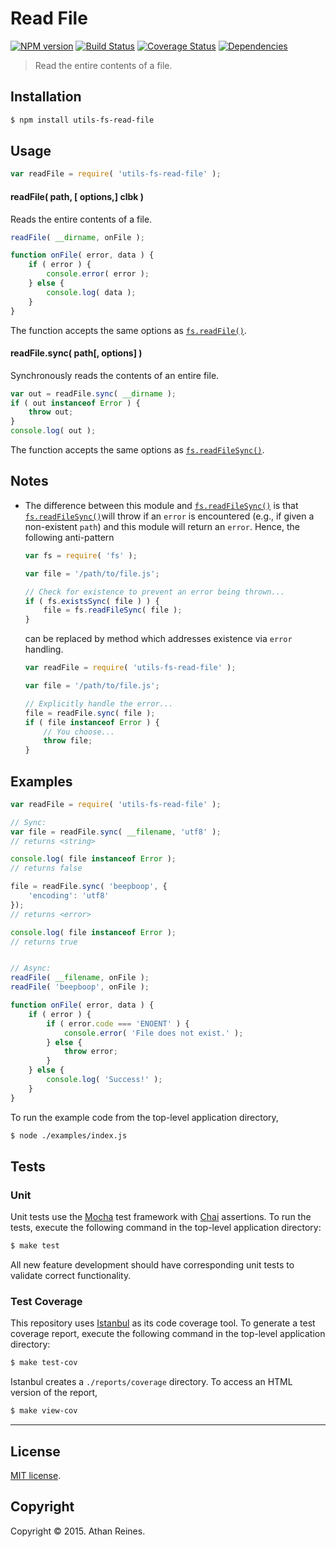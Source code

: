 Read File
===
[![NPM version][npm-image]][npm-url] [![Build Status][travis-image]][travis-url] [![Coverage Status][codecov-image]][codecov-url] [![Dependencies][dependencies-image]][dependencies-url]

> Read the entire contents of a file.


## Installation

``` bash
$ npm install utils-fs-read-file
```


## Usage

``` javascript
var readFile = require( 'utils-fs-read-file' );
```

#### readFile( path, [ options,] clbk )

Reads the entire contents of a file.

``` javascript
readFile( __dirname, onFile );

function onFile( error, data ) {
	if ( error ) {
		console.error( error );
	} else {
		console.log( data );
	}
}
```

The function accepts the same options as [`fs.readFile()`](https://nodejs.org/api/fs.html#fs_fs_readfile_filename_options_callback).


#### readFile.sync( path[, options] )

Synchronously reads the contents of an entire file.

``` javascript
var out = readFile.sync( __dirname );
if ( out instanceof Error ) {
	throw out;
}
console.log( out );
```

The function accepts the same options as [`fs.readFileSync()`](https://nodejs.org/api/fs.html#fs_fs_readfilesync_filename_options).


## Notes

*	The difference between this module and [`fs.readFileSync()`](https://nodejs.org/api/fs.html#fs_fs_readfilesync_filename_options) is that [`fs.readFileSync()`](https://nodejs.org/api/fs.html#fs_fs_readfilesync_filename_options)will throw if an `error` is encountered (e.g., if given a non-existent `path`) and this module will return an `error`. Hence, the following anti-pattern

	``` javascript
	var fs = require( 'fs' );

	var file = '/path/to/file.js';

	// Check for existence to prevent an error being thrown...
	if ( fs.existsSync( file ) ) {
		file = fs.readFileSync( file );
	}
	```

	can be replaced by method which addresses existence via `error` handling.

	``` javascript
	var readFile = require( 'utils-fs-read-file' );

	var file = '/path/to/file.js';

	// Explicitly handle the error...
	file = readFile.sync( file );
	if ( file instanceof Error ) {
		// You choose...
		throw file;
	}
	```


## Examples

``` javascript
var readFile = require( 'utils-fs-read-file' );

// Sync:
var file = readFile.sync( __filename, 'utf8' );
// returns <string>

console.log( file instanceof Error );
// returns false

file = readFile.sync( 'beepboop', {
	'encoding': 'utf8'
});
// returns <error>

console.log( file instanceof Error );
// returns true


// Async:
readFile( __filename, onFile );
readFile( 'beepboop', onFile );

function onFile( error, data ) {
	if ( error ) {
		if ( error.code === 'ENOENT' ) {
			console.error( 'File does not exist.' );
		} else {
			throw error;
		}
	} else {
		console.log( 'Success!' );
	}
}
```

To run the example code from the top-level application directory,

``` bash
$ node ./examples/index.js
```


## Tests

### Unit

Unit tests use the [Mocha](http://mochajs.org/) test framework with [Chai](http://chaijs.com) assertions. To run the tests, execute the following command in the top-level application directory:

``` bash
$ make test
```

All new feature development should have corresponding unit tests to validate correct functionality.


### Test Coverage

This repository uses [Istanbul](https://github.com/gotwarlost/istanbul) as its code coverage tool. To generate a test coverage report, execute the following command in the top-level application directory:

``` bash
$ make test-cov
```

Istanbul creates a `./reports/coverage` directory. To access an HTML version of the report,

``` bash
$ make view-cov
```


---
## License

[MIT license](http://opensource.org/licenses/MIT).


## Copyright

Copyright &copy; 2015. Athan Reines.


[npm-image]: http://img.shields.io/npm/v/utils-fs-read-file.svg
[npm-url]: https://npmjs.org/package/utils-fs-read-file

[travis-image]: http://img.shields.io/travis/kgryte/utils-fs-read-file/master.svg
[travis-url]: https://travis-ci.org/kgryte/utils-fs-read-file

[codecov-image]: https://img.shields.io/codecov/c/github/kgryte/utils-fs-read-file/master.svg
[codecov-url]: https://codecov.io/github/kgryte/utils-fs-read-file?branch=master

[dependencies-image]: http://img.shields.io/david/kgryte/utils-fs-read-file.svg
[dependencies-url]: https://david-dm.org/kgryte/utils-fs-read-file

[dev-dependencies-image]: http://img.shields.io/david/dev/kgryte/utils-fs-read-file.svg
[dev-dependencies-url]: https://david-dm.org/dev/kgryte/utils-fs-read-file

[github-issues-image]: http://img.shields.io/github/issues/kgryte/utils-fs-read-file.svg
[github-issues-url]: https://github.com/kgryte/utils-fs-read-file/issues
